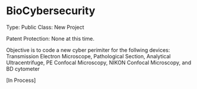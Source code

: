 # BioCybersecurity
Type: Public
Class: New Project

Patent Protection: None at this time.

Objective is to code a new cyber perimiter for the follwing devices: Transmission Electron Microscope, Pathological Section, Analytical Ultracentrifuge, PE Confocal Microscopy, NIKON Confocal Microscopy, and BD cytometer

[In Process]
